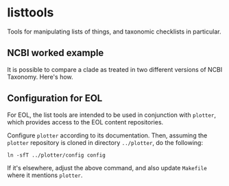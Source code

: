 # listtools
Tools for manipulating lists of things, and taxonomic checklists in particular.

## NCBI worked example

It is possible to compare a clade as treated in two different versions
of NCBI Taxonomy.  Here's how.



## Configuration for EOL

For EOL, the list tools are intended to be used in conjunction with
`plotter`, which provides access to the EOL content repositories.

Configure `plotter` according to its documentation.  Then, assuming
the `plotter` repository is cloned in directory `../plotter`, do the
following:

    ln -sfT ../plotter/config config

If it's elsewhere, adjust the above command, and also update
`Makefile` where it mentions `plotter`.
